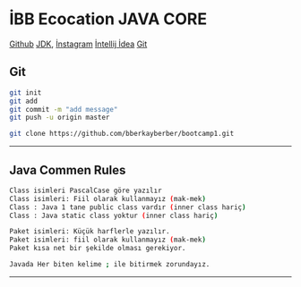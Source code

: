 # İBB Ecocation JAVA CORE
[Github]( https://github.com/bberkayberber/bootcamp1.git)
[JDK](https://www.oracle.com/tr/java/technologies/downloads/),
[İnstagram](https://www.instagram.com/bberkayberber/)
[İntellij İdea](https://www.jetbrains.com/idea/download/?section=windows)
[Git](https://git-scm.com/downloads)


## Git
```sh
git init
git add 
git commit -m "add message"
git push -u origin master

git clone https://github.com/bberkayberber/bootcamp1.git
```
---



## Java Commen Rules
```sh
Class isimleri PascalCase göre yazılır
Class isimleri: Fiil olarak kullanmayız (mak-mek)
Class : Java 1 tane public class vardır (inner class hariç)
Class : Java static class yoktur (inner class hariç)

Paket isimleri: Küçük harflerle yazılır.
Paket isimleri: fiil olarak kullanmayız (mak-mek)
Paket kısa net bir şekilde olması gerekiyor.

Javada Her biten kelime ; ile bitirmek zorundayız.
```
---
